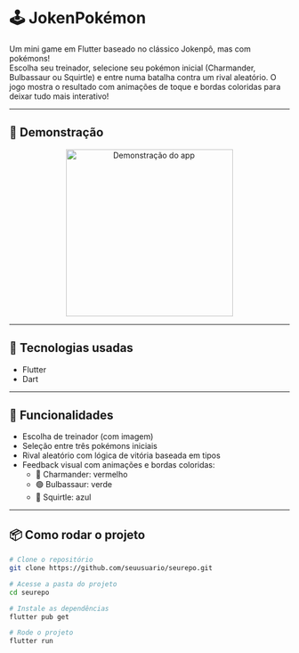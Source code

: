 # 🕹️ JokenPokémon

Um mini game em Flutter baseado no clássico Jokenpô, mas com pokémons!  
Escolha seu treinador, selecione seu pokémon inicial (Charmander, Bulbassaur ou Squirtle) e entre numa batalha contra um rival aleatório. O jogo mostra o resultado com animações de toque e bordas coloridas para deixar tudo mais interativo!

---

## 📱 Demonstração

<div align="center">
  <img src="https://github.com/seuusuario/seurepo/blob/main/assets/demo.gif" width="300" alt="Demonstração do app" />
</div>

---

## 🚀 Tecnologias usadas

- Flutter
- Dart

---

## 🧠 Funcionalidades

- Escolha de treinador (com imagem)
- Seleção entre três pokémons iniciais
- Rival aleatório com lógica de vitória baseada em tipos
- Feedback visual com animações e bordas coloridas:
  - 🔴 Charmander: vermelho
  - 🟢 Bulbassaur: verde
  - 🔵 Squirtle: azul

---

## 📦 Como rodar o projeto

```bash
# Clone o repositório
git clone https://github.com/seuusuario/seurepo.git

# Acesse a pasta do projeto
cd seurepo

# Instale as dependências
flutter pub get

# Rode o projeto
flutter run
